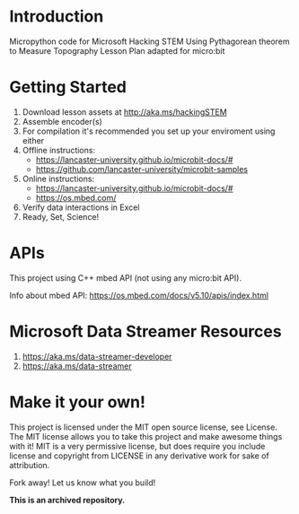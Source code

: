 # Introduction
Micropython code for Microsoft Hacking STEM Using Pythagorean theorem to Measure Topography Lesson Plan adapted for micro:bit

# Getting Started
1. Download lesson assets at http://aka.ms/hackingSTEM
1. Assemble encoder(s)
1. For compilation it's recommended you set up your enviroment using either
  1. Offline instructions:
	  * https://lancaster-university.github.io/microbit-docs/#
	  * https://github.com/lancaster-university/microbit-samples
  1. Online instructions:
      * https://lancaster-university.github.io/microbit-docs/#
	  * https://os.mbed.com/
1. Verify data interactions in Excel
1. Ready, Set, Science!

# APIs
This project using C++ mbed API (not using any micro:bit API). 

Info about mbed API:  https://os.mbed.com/docs/v5.10/apis/index.html

# Microsoft Data Streamer Resources
1. https://aka.ms/data-streamer-developer
1. https://aka.ms/data-streamer

# Make it your own!
This project is licensed under the MIT open source license, see License. The MIT license allows you to take this project and make awesome things with it! MIT is a very permissive license, but does require you include license and copyright from LICENSE in any derivative work for sake of attribution.

Fork away! Let us know what you build!

**This is an archived repository.**
